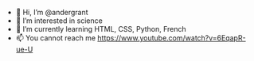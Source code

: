 - 👋 Hi, I’m @andergrant
- 👀 I’m interested in science
- 🌱 I’m currently learning HTML, CSS, Python, French
- 📫 You cannot reach me https://www.youtube.com/watch?v=6EqapR-ue-U

<!---
andergrant/andergrant is a ✨ special ✨ repository because its `README.md` (this file) appears on your GitHub profile.
You can click the Preview link to take a look at your changes.
--->
